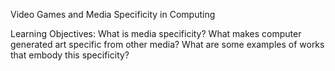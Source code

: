 Video Games and Media Specificity in Computing

Learning Objectives:
What is media specificity?
What makes computer generated art specific from other media?
What are some examples of works that embody this specificity?
